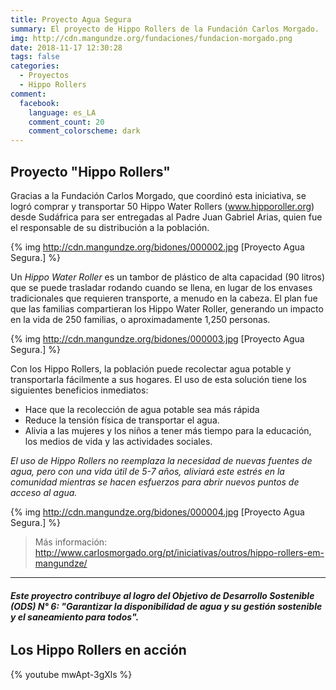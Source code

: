 ```yaml
---
title: Proyecto Agua Segura
summary: El proyecto de Hippo Rollers de la Fundación Carlos Morgado.
img: http://cdn.mangundze.org/fundaciones/fundacion-morgado.png
date: 2018-11-17 12:30:28
tags: false
categories:
  - Proyectos
  - Hippo Rollers
comment:
  facebook:
    language: es_LA
    comment_count: 20
    comment_colorscheme: dark
---
```


## Proyecto "Hippo Rollers"

Gracias a la Fundación Carlos Morgado, que coordinó esta iniciativa, se logró  comprar y transportar 50 Hippo Water Rollers (www.hipporoller.org) desde Sudáfrica para ser entregadas al Padre Juan Gabriel Arias, quien fue el responsable de su distribución a la población.


{% img http://cdn.mangundze.org/bidones/000002.jpg [Proyecto Agua Segura.] %}

Un _Hippo Water Roller_ es un tambor de plástico de alta capacidad (90 litros) que se puede trasladar rodando cuando se llena, en lugar de los envases tradicionales que requieren transporte, a menudo en la cabeza. El plan fue que las familias compartieran los Hippo Water Roller, generando un impacto en la vida de 250 familias, o aproximadamente 1,250 personas.

{% img http://cdn.mangundze.org/bidones/000003.jpg [Proyecto Agua Segura.] %}

Con los Hippo Rollers, la población puede recolectar agua potable y transportarla fácilmente a sus hogares. El uso de esta solución tiene los siguientes beneficios inmediatos:

- Hace que la recolección de agua potable sea más rápida
- Reduce la tensión física de transportar el agua.
- Alivia a las mujeres y los niños a tener más tiempo para la educación, los medios de vida y las actividades sociales.

*El uso de Hippo Rollers no reemplaza la necesidad de nuevas fuentes de agua, pero con una vida útil de 5-7 años, aliviará este estrés en la comunidad mientras se hacen esfuerzos para abrir nuevos puntos de acceso al agua.*

{% img http://cdn.mangundze.org/bidones/000004.jpg [Proyecto Agua Segura.] %}

> Más información: http://www.carlosmorgado.org/pt/iniciativas/outros/hippo-rollers-em-mangundze/

***

###### **_Este proyectro contribuye al logro del Objetivo de Desarrollo Sostenible (ODS) N° 6: "Garantizar la disponibilidad de agua y su gestión sostenible y el saneamiento para todos"._**

## Los Hippo Rollers en acción

{% youtube mwApt-3gXls %}